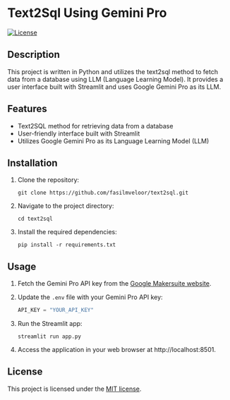# Text2Sql Using Gemini Pro

[![License](https://img.shields.io/badge/License-MIT-blue.svg)](https://opensource.org/licenses/MIT)

## Description

This project is written in Python and utilizes the text2sql method to fetch data from a database using LLM (Language Learning Model). It provides a user interface built with Streamlit and uses Google Gemini Pro as its LLM.

## Features

- Text2SQL method for retrieving data from a database
- User-friendly interface built with Streamlit
- Utilizes Google Gemini Pro as its Language Learning Model (LLM)

## Installation

1. Clone the repository:
   ```shell
   git clone https://github.com/fasilmveloor/text2sql.git
   ```

2. Navigate to the project directory:
   ```shell
   cd text2sql
   ```

3. Install the required dependencies:
   ```shell
   pip install -r requirements.txt
   ```

## Usage

1. Fetch the Gemini Pro API key from the [Google Makersuite website](https://makersuite.google.com/app/apikey).

2. Update the `.env` file with your Gemini Pro API key:
   ```python
   API_KEY = "YOUR_API_KEY"
   ```

3. Run the Streamlit app:
   ```shell
   streamlit run app.py
   ```

4. Access the application in your web browser at http://localhost:8501.

## License

This project is licensed under the [MIT license](https://opensource.org/licenses/MIT).
